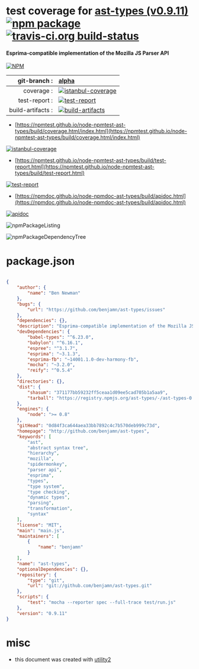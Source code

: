 # test coverage for  [ast-types (v0.9.11)](http://github.com/benjamn/ast-types)  [![npm package](https://img.shields.io/npm/v/npmtest-ast-types.svg?style=flat-square)](https://www.npmjs.org/package/npmtest-ast-types) [![travis-ci.org build-status](https://api.travis-ci.org/npmtest/node-npmtest-ast-types.svg)](https://travis-ci.org/npmtest/node-npmtest-ast-types)
#### Esprima-compatible implementation of the Mozilla JS Parser API

[![NPM](https://nodei.co/npm/ast-types.png?downloads=true&downloadRank=true&stars=true)](https://www.npmjs.com/package/ast-types)

| git-branch : | [alpha](https://github.com/npmtest/node-npmtest-ast-types/tree/alpha)|
|--:|:--|
| coverage : | [![istanbul-coverage](https://npmtest.github.io/node-npmtest-ast-types/build/coverage.badge.svg)](https://npmtest.github.io/node-npmtest-ast-types/build/coverage.html/index.html)|
| test-report : | [![test-report](https://npmtest.github.io/node-npmtest-ast-types/build/test-report.badge.svg)](https://npmtest.github.io/node-npmtest-ast-types/build/test-report.html)|
| build-artifacts : | [![build-artifacts](https://npmtest.github.io/node-npmtest-ast-types/glyphicons_144_folder_open.png)](https://github.com/npmtest/node-npmtest-ast-types/tree/gh-pages/build)|

- [https://npmtest.github.io/node-npmtest-ast-types/build/coverage.html/index.html](https://npmtest.github.io/node-npmtest-ast-types/build/coverage.html/index.html)

[![istanbul-coverage](https://npmtest.github.io/node-npmtest-ast-types/build/screenCapture.buildCi.browser.%252Ftmp%252Fbuild%252Fcoverage.lib.html.png)](https://npmtest.github.io/node-npmtest-ast-types/build/coverage.html/index.html)

- [https://npmtest.github.io/node-npmtest-ast-types/build/test-report.html](https://npmtest.github.io/node-npmtest-ast-types/build/test-report.html)

[![test-report](https://npmtest.github.io/node-npmtest-ast-types/build/screenCapture.buildCi.browser.%252Ftmp%252Fbuild%252Ftest-report.html.png)](https://npmtest.github.io/node-npmtest-ast-types/build/test-report.html)

- [https://npmdoc.github.io/node-npmdoc-ast-types/build/apidoc.html](https://npmdoc.github.io/node-npmdoc-ast-types/build/apidoc.html)

[![apidoc](https://npmdoc.github.io/node-npmdoc-ast-types/build/screenCapture.buildCi.browser.%252Ftmp%252Fbuild%252Fapidoc.html.png)](https://npmdoc.github.io/node-npmdoc-ast-types/build/apidoc.html)

![npmPackageListing](https://npmtest.github.io/node-npmtest-ast-types/build/screenCapture.npmPackageListing.svg)

![npmPackageDependencyTree](https://npmtest.github.io/node-npmtest-ast-types/build/screenCapture.npmPackageDependencyTree.svg)



# package.json

```json

{
    "author": {
        "name": "Ben Newman"
    },
    "bugs": {
        "url": "https://github.com/benjamn/ast-types/issues"
    },
    "dependencies": {},
    "description": "Esprima-compatible implementation of the Mozilla JS Parser API",
    "devDependencies": {
        "babel-types": "^6.23.0",
        "babylon": "^6.16.1",
        "espree": "^3.1.7",
        "esprima": "~3.1.3",
        "esprima-fb": "~14001.1.0-dev-harmony-fb",
        "mocha": "~3.2.0",
        "reify": "^0.5.4"
    },
    "directories": {},
    "dist": {
        "shasum": "371177bb59232ff5ceaa1d09ee5cad705b1a5aa9",
        "tarball": "https://registry.npmjs.org/ast-types/-/ast-types-0.9.11.tgz"
    },
    "engines": {
        "node": ">= 0.8"
    },
    "gitHead": "0d84f3ca644aea33bb7892c4c7b570deb999c73d",
    "homepage": "http://github.com/benjamn/ast-types",
    "keywords": [
        "ast",
        "abstract syntax tree",
        "hierarchy",
        "mozilla",
        "spidermonkey",
        "parser api",
        "esprima",
        "types",
        "type system",
        "type checking",
        "dynamic types",
        "parsing",
        "transformation",
        "syntax"
    ],
    "license": "MIT",
    "main": "main.js",
    "maintainers": [
        {
            "name": "benjamn"
        }
    ],
    "name": "ast-types",
    "optionalDependencies": {},
    "repository": {
        "type": "git",
        "url": "git://github.com/benjamn/ast-types.git"
    },
    "scripts": {
        "test": "mocha --reporter spec --full-trace test/run.js"
    },
    "version": "0.9.11"
}
```



# misc
- this document was created with [utility2](https://github.com/kaizhu256/node-utility2)
